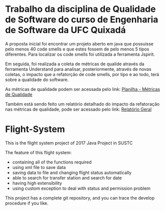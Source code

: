 # Trabalho da disciplina de Qualidade de Software do curso de Engenharia de Software da UFC Quixadá

A proposta inicial foi encontrar um projeto aberto em java que possuísse pelo menos 40 code smells e que estes fossem de pelo menos 5 tipos diferentes.
Para localizar os code smells foi utilizada a ferramenta Jspirit.

Em seguida, foi realizada a coleta de métricas de qualide através da ferramenta Understand para analisar, posteriormente, através de novas coletas, o impacto que a refatorção de code smells, por tipo e ao todo, terá sobre a qualidade do software.

As métricas de qualidade podem ser acessada pelo link: [Planilha - Métricas de Qualidade](https://docs.google.com/spreadsheets/d/1-aJ1as8LlpIXL8YOXBcI418V53fUXZeb3U4SoJxioVk/edit?usp=sharing)

Também está sendo feito um relatório detalhado do impacto da refatoração nas métricas de qualidade, pode ser acessado pelo link: [Relatório Geral](https://docs.google.com/document/d/1ycL29iPPb8idW0zsHCac0QF3sq7UgibgdLJL9jtAgVs/edit?usp=sharing)

# Flight-System

This is the flight system project of 2017 Java Project in SUSTC
<p>The feature of this flight system:
<ul>
		<li>containing all of the functions required</li>
		<li>using xml file to save data</li>
		<li>saving data to file and changing flight status automatically</li>
		<li>able to search for transfer station and search for date</li>
		<li>having high extensibility</li>
		<li>using custom exception to deal with status and permission problem</li>
</ul>

<p>This project has a complete git repository, and you can trace the develop procedure if you like.

